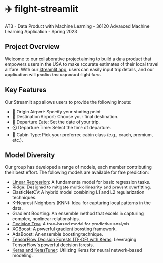 # ✈️ filght-streamlit
AT3 - Data Product with Machine Learning - 36120 Advanced Machine Learning Application - Spring 2023

Project Overview
-------------------------------------------------------------------------------------------------
Welcome to our collaborative project aiming to build a data product that empowers users in the USA to make accurate estimates of their local travel airfare. With our [Streamlit app](https://share.streamlit.io/-/auth/app?redirect_uri=https%3A%2F%2Fcrybaby-fareprediction.streamlit.app%2F), users can easily input trip details, and our application will predict the expected flight fare.

Key Features
--------------------------------------------------------------------------
Our Streamlit app allows users to provide the following inputs:

- 🛫 Origin Airport: Specify your starting point.
- 🛬 Destination Airport: Choose your final destination.
- 📅 Departure Date: Set the date of your trip.
- ⏲️ Departure Time: Select the time of departure.
- 💺 Cabin Type: Pick your preferred cabin class (e.g., coach, premium, etc.).

Model Diversity
-----------------------------------------------------------------------------
Our group has developed a range of models, each member contributing their best effort. The following models are available for fare prediction:

- [Linear Regression](flight-prediction/notebooks/PM_notebooks/model_regression-2.ipynb): A fundamental model for basic regression tasks.
- Ridge: Designed to mitigate multicollinearity and prevent overfitting.
- ElasticNetCV: A hybrid model combining L1 and L2 regularization techniques.
- K-Nearest Neighbors (KNN): Ideal for capturing local patterns in the data.
- Gradient Boosting: An ensemble method that excels in capturing complex, nonlinear relationships.
- [Decision Tree](flight-prediction/notebooks/WW_notebooks/regression.ipynb): A tree-based model for predictive analysis.
- XGBoost: A powerful gradient boosting framework.
- AdaBoost: An ensemble boosting technique.
- [TensorFlow Decision Forests (TF-DF) with Keras](flight-prediction/notebooks/TT_notebooks/tensor_flow.ipynb): Leveraging TensorFlow's powerful decision forests.
- [Keras and KerasTuner](flight-prediction/notebooks/TP_notebooks/keras.ipynb): Utilizing Keras for neural network-based modeling.
